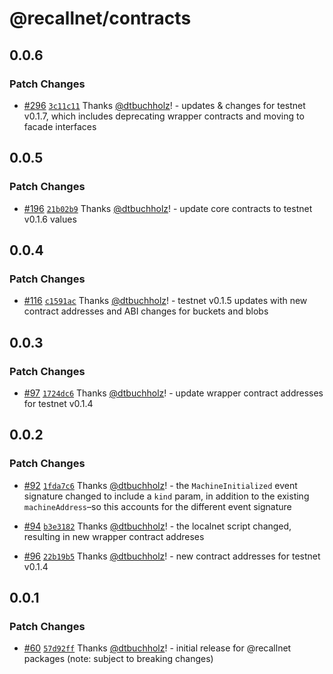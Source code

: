 # @recallnet/contracts

## 0.0.6

### Patch Changes

- [#296](https://github.com/recallnet/js-recall/pull/296) [`3c11c11`](https://github.com/recallnet/js-recall/commit/3c11c1177a6ff725a85f58cde2e6d0365ca125d2) Thanks [@dtbuchholz](https://github.com/dtbuchholz)! - updates & changes for testnet v0.1.7, which includes deprecating wrapper contracts and moving to facade interfaces

## 0.0.5

### Patch Changes

- [#196](https://github.com/recallnet/js-recall/pull/196) [`21b02b9`](https://github.com/recallnet/js-recall/commit/21b02b9d1d9a16e451431154932c8f5cdc33cb79) Thanks [@dtbuchholz](https://github.com/dtbuchholz)! - update core contracts to testnet v0.1.6 values

## 0.0.4

### Patch Changes

- [#116](https://github.com/recallnet/js-recall/pull/116) [`c1591ac`](https://github.com/recallnet/js-recall/commit/c1591acd7b4488b9010af0e7aa5c734682738607) Thanks [@dtbuchholz](https://github.com/dtbuchholz)! - testnet v0.1.5 updates with new contract addresses and ABI changes for buckets and blobs

## 0.0.3

### Patch Changes

- [#97](https://github.com/recallnet/js-recall/pull/97) [`1724dc6`](https://github.com/recallnet/js-recall/commit/1724dc65fcfbed29932cded1624a2025130c61ff) Thanks [@dtbuchholz](https://github.com/dtbuchholz)! - update wrapper contract addresses for testnet v0.1.4

## 0.0.2

### Patch Changes

- [#92](https://github.com/recallnet/js-recall/pull/92) [`1fda7c6`](https://github.com/recallnet/js-recall/commit/1fda7c66c0ee28cdb4bd25f4075e00b827362efc) Thanks [@dtbuchholz](https://github.com/dtbuchholz)! - the `MachineInitialized` event signature changed to include a `kind` param, in addition to the existing `machineAddress`–so this accounts for the different event signature

- [#94](https://github.com/recallnet/js-recall/pull/94) [`b3e3182`](https://github.com/recallnet/js-recall/commit/b3e3182b3c78c759f71117b379c2768c19863871) Thanks [@dtbuchholz](https://github.com/dtbuchholz)! - the localnet script changed, resulting in new wrapper contract addreses

- [#96](https://github.com/recallnet/js-recall/pull/96) [`22b19b5`](https://github.com/recallnet/js-recall/commit/22b19b58d27aea5b33c13bcefdf2cfcbd7efaafd) Thanks [@dtbuchholz](https://github.com/dtbuchholz)! - new contract addresses for testnet v0.1.4

## 0.0.1

### Patch Changes

- [#60](https://github.com/recallnet/js-recall/pull/60) [`57d92ff`](https://github.com/recallnet/js-recall/commit/57d92ffaec7828da1f48a47bf25e067458abc769) Thanks [@dtbuchholz](https://github.com/dtbuchholz)! - initial release for @recallnet packages (note: subject to breaking changes)

